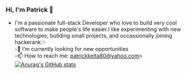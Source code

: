 ### Hi, I'm Patrick 👋

<a href="C:\Users\Patrick\Downloads\mohammad-rahmani-lPKIb8dJ8kw-unsplash.jpg" width="100%" height="400" /></a>
- I'm a passionate full-stack Developer who love to build very cool software to make people's life easier.I like experimenting with new technologies, building small projects, and occassionally joining hackerank.</h3>✨<br> 
-🌱 I’m currently looking for new opportunities<br>
-📫 How to reach me: patrickkeita80@yahoo.com><br>
[![Anurag's GitHub stats](https://github-readme-stats.vercel.app/api?username=Patfarmurs)](https://github.com/anuraghazra/github-readme-stats)
